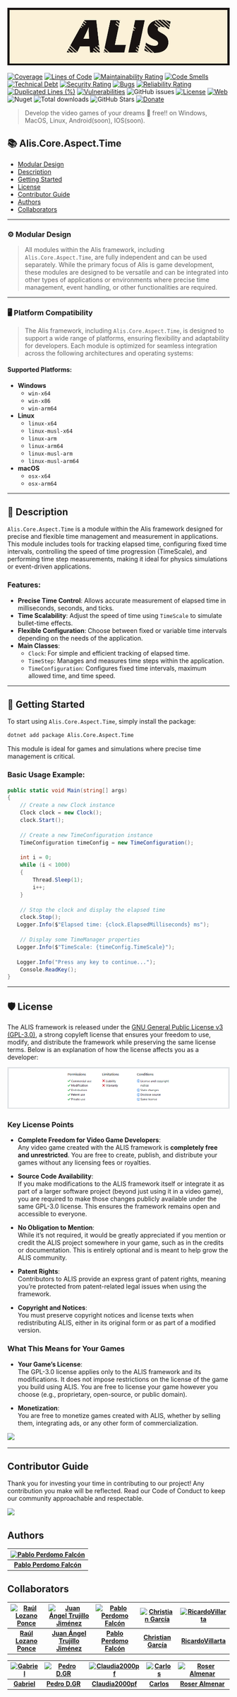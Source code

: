 [![](https://raw.githubusercontent.com/pabllopf/Alis/master/docs/banner/Alis_Banner_970x250.png)](https://pabllopf.github.io/Alis/index.html)

[![Coverage](https://sonarcloud.io/api/project_badges/measure?project=pabllopf_Alis&metric=coverage)](https://sonarcloud.io/summary/new_code?id=pabllopf_Alis)
[![Lines of Code](https://sonarcloud.io/api/project_badges/measure?project=pabllopf_Alis&metric=ncloc)](https://sonarcloud.io/summary/new_code?id=pabllopf_Alis)
[![Maintainability Rating](https://sonarcloud.io/api/project_badges/measure?project=pabllopf_Alis&metric=sqale_rating)](https://sonarcloud.io/summary/new_code?id=pabllopf_Alis)
[![Code Smells](https://sonarcloud.io/api/project_badges/measure?project=pabllopf_Alis&metric=code_smells)](https://sonarcloud.io/summary/new_code?id=pabllopf_Alis)
[![Technical Debt](https://sonarcloud.io/api/project_badges/measure?project=pabllopf_Alis&metric=sqale_index)](https://sonarcloud.io/summary/new_code?id=pabllopf_Alis)
[![Security Rating](https://sonarcloud.io/api/project_badges/measure?project=pabllopf_Alis&metric=security_rating)](https://sonarcloud.io/summary/new_code?id=pabllopf_Alis)
[![Bugs](https://sonarcloud.io/api/project_badges/measure?project=pabllopf_Alis&metric=bugs)](https://sonarcloud.io/summary/new_code?id=pabllopf_Alis)
[![Reliability Rating](https://sonarcloud.io/api/project_badges/measure?project=pabllopf_Alis&metric=reliability_rating)](https://sonarcloud.io/summary/new_code?id=pabllopf_Alis)
[![Duplicated Lines (%)](https://sonarcloud.io/api/project_badges/measure?project=pabllopf_Alis&metric=duplicated_lines_density)](https://sonarcloud.io/summary/new_code?id=pabllopf_Alis)
[![Vulnerabilities](https://sonarcloud.io/api/project_badges/measure?project=pabllopf_Alis&metric=vulnerabilities)](https://sonarcloud.io/summary/new_code?id=pabllopf_Alis)
![GitHub issues](https://img.shields.io/github/issues/pabllopf/alis?label=Open%20Tickets&color=green)
[![License](https://img.shields.io/badge/license-GPL%20v3.0-blue)](https://github.com/pabllopf/Alis/blob/main/LICENSE)
[![Web](https://img.shields.io/website?down_color=red&down_message=failed&up_color=blue&up_message=active&url=https%3A%2F%2Fpabllopf.github.io%2FAlis.Web%2F)](https://pabllopf.github.io/Alis.Web/index.html)
![Nuget](https://img.shields.io/nuget/v/alis?label=latest%20version&color=green)
![Total downloads](https://img.shields.io/badge/downloads-+300k-green)
![GitHub Stars](https://img.shields.io/github/stars/pabllopf/alis?style=social)
[![Donate](https://img.shields.io/badge/Donate-PayPal-green.svg)](https://www.paypal.me/pabllopf)


> Develop the video games of your dreams 💯 free!! on Windows, MacOS, Linux, Android(soon), IOS(soon).

## 📚 Alis.Core.Aspect.Time

- [Modular Design](#-modular-design)
- [Description](#-description)
- [Getting Started](#-getting-started)
- [License](#-license)
- [Contributor Guide](#-contributor-guide)
- [Authors](#-authors)
- [Collaborators](#-collaborators)

---

### ⚙️ Modular Design

> All modules within the Alis framework, including `Alis.Core.Aspect.Time`, are fully independent and can be used
> separately. While the primary focus of Alis is game development, these modules are designed to be versatile and can be
> integrated into other types of applications or environments where precise time management, event handling, or other
> functionalities are required.

---

### 🖥️ Platform Compatibility

> The Alis framework, including `Alis.Core.Aspect.Time`, is designed to support a wide range of platforms, ensuring
> flexibility and adaptability for developers. Each module is optimized for seamless integration across the following
> architectures and operating systems:

#### Supported Platforms:

- **Windows**
    - `win-x64`
    - `win-x86`
    - `win-arm64`
- **Linux**
    - `linux-x64`
    - `linux-musl-x64`
    - `linux-arm`
    - `linux-arm64`
    - `linux-musl-arm`
    - `linux-musl-arm64`
- **macOS**
    - `osx-x64`
    - `osx-arm64`

--- 

## 📖 Description

`Alis.Core.Aspect.Time` is a module within the Alis framework designed for precise and flexible time management and
measurement in applications. This module includes tools for tracking elapsed time, configuring fixed time intervals,
controlling the speed of time progression (TimeScale), and performing time step measurements, making it ideal for
physics simulations or event-driven applications.

### Features:

- **Precise Time Control**: Allows accurate measurement of elapsed time in milliseconds, seconds, and ticks.
- **Time Scalability**: Adjust the speed of time using `TimeScale` to simulate bullet-time effects.
- **Flexible Configuration**: Choose between fixed or variable time intervals depending on the needs of the application.
- **Main Classes**:
    - `Clock`: For simple and efficient tracking of elapsed time.
    - `TimeStep`: Manages and measures time steps within the application.
    - `TimeConfiguration`: Configures fixed time intervals, maximum allowed time, and time speed.

---

## 🚀 Getting Started

To start using `Alis.Core.Aspect.Time`, simply install the package:

```bash
dotnet add package Alis.Core.Aspect.Time
```

This module is ideal for games and simulations where precise time management is critical.

### Basic Usage Example:

```csharp
public static void Main(string[] args)
{
    // Create a new Clock instance
    Clock clock = new Clock();
    clock.Start();

    // Create a new TimeConfiguration instance
    TimeConfiguration timeConfig = new TimeConfiguration();

    int i = 0;
    while (i < 1000)
    {
        Thread.Sleep(1);
        i++;
    }

    // Stop the clock and display the elapsed time
    clock.Stop();
   Logger.Info($"Elapsed time: {clock.ElapsedMilliseconds} ms");

    // Display some TimeManager properties
   Logger.Info($"TimeScale: {timeConfig.TimeScale}");

   Logger.Info("Press any key to continue...");
    Console.ReadKey();
}
```

---

## 🛡️ License

The ALIS framework is released under
the [GNU General Public License v3 (GPL-3.0)](https://github.com/pabllopf/Alis/blob/master/license.md), a strong
copyleft license that ensures your freedom to use, modify, and distribute the framework while preserving the same
license terms. Below is an explanation of how the license affects you as a developer:

[![License](https://raw.githubusercontent.com/pabllopf/Alis/master/docs/licence/License.png)](https://github.com/pabllopf/Alis/blob/master/license.md)

### Key License Points

- **Complete Freedom for Video Game Developers**:  
  Any video game created with the ALIS framework is **completely free and unrestricted**. You are free to create,
  publish, and distribute your games without any licensing fees or royalties.

- **Source Code Availability**:  
  If you make modifications to the ALIS framework itself or integrate it as part of a larger software project (beyond
  just using it in a video game), you are required to make those changes publicly available under the same GPL-3.0
  license. This ensures the framework remains open and accessible to everyone.

- **No Obligation to Mention**:  
  While it’s not required, it would be greatly appreciated if you mention or credit the ALIS project somewhere in your
  game, such as in the credits or documentation. This is entirely optional and is meant to help grow the ALIS community.

- **Patent Rights**:  
  Contributors to ALIS provide an express grant of patent rights, meaning you’re protected from patent-related legal
  issues when using the framework.

- **Copyright and Notices**:  
  You must preserve copyright notices and license texts when redistributing ALIS, either in its original form or as part
  of a modified version.

### What This Means for Your Games

- **Your Game’s License**:  
  The GPL-3.0 license applies only to the ALIS framework and its modifications. It does not impose restrictions on the
  license of the game you build using ALIS. You are free to license your game however you choose (e.g., proprietary,
  open-source, or public domain).

- **Monetization**:  
  You are free to monetize games created with ALIS, whether by selling them, integrating ads, or any other form of
  commercialization.

[![](https://img.shields.io/badge/Read%20More--blue)](https://github.com/pabllopf/Alis/blob/master/license.md)

---

## Contributor Guide

Thank you for investing your time in contributing to our project! Any contribution you make will be reflected.
Read our Code of Conduct to keep our community approachable and respectable.

[![](https://img.shields.io/badge/Read%20More--blue)](https://github.com/pabllopf/Alis/blob/main/code_of_conduct.md)

## Authors

<!-- readme: pabllopf -start -->

| [![Pablo Perdomo Falcón](https://avatars.githubusercontent.com/u/48176121?v=4&s=75)](https://github.com/pabllopf) |
|:-----------------------------------------------------------------------------------------------------------------:|
|                              **[Pablo Perdomo Falcón](https://github.com/pabllopf)**                              |

<!-- readme: pabllopf -end -->

## Collaborators

<!-- readme: collaborators -start -->

| [![Raúl Lozano Ponce](https://avatars.githubusercontent.com/u/43152062?v=4)](https://github.com/RaulLozanoPonce) | [![Juan Ángel Trujillo Jiménez](https://avatars.githubusercontent.com/u/45520663?v=4)](https://github.com/cannt) | [![Pablo Perdomo Falcón](https://avatars.githubusercontent.com/u/48176121?v=4)](https://github.com/pabllopf) | [![Christian García](https://avatars.githubusercontent.com/u/55676590?v=4)](https://github.com/Chgv99) | [![RicardoVillarta](https://avatars.githubusercontent.com/u/62963416?v=4)](https://github.com/RicardoVillarta) |
|:----------------------------------------------------------------------------------------------------------------:|:----------------------------------------------------------------------------------------------------------------:|:------------------------------------------------------------------------------------------------------------:|:------------------------------------------------------------------------------------------------------:|:--------------------------------------------------------------------------------------------------------------:|
|                           **[Raúl Lozano Ponce](https://github.com/RaulLozanoPonce)**                            |                           **[Juan Ángel Trujillo Jiménez](https://github.com/cannt)**                            |                           **[Pablo Perdomo Falcón](https://github.com/pabllopf)**                            |                           **[Christian García](https://github.com/Chgv99)**                            |                           **[RicardoVillarta](https://github.com/RicardoVillarta)**                            |

| [![Gabriel](https://avatars.githubusercontent.com/u/75950686?v=4)](https://github.com/GabrielRT01) | [![Pedro D.GR](https://avatars.githubusercontent.com/u/82670532?v=4)](https://github.com/SPEEDCROW98) | [![Claudia2000pf](https://avatars.githubusercontent.com/u/82757764?v=4)](https://github.com/Claudia2000pf) | [![Carlos](https://avatars.githubusercontent.com/u/82760316?v=4)](https://github.com/suarez0965) | [![Roser Almenar](https://avatars.githubusercontent.com/u/118014440?v=4)](https://github.com/roseralmenar) |
|:--------------------------------------------------------------------------------------------------:|:-----------------------------------------------------------------------------------------------------:|:----------------------------------------------------------------------------------------------------------:|:------------------------------------------------------------------------------------------------:|:----------------------------------------------------------------------------------------------------------:|
|                           **[Gabriel](https://github.com/GabrielRT01)**                            |                           **[Pedro D.GR](https://github.com/SPEEDCROW98)**                            |                           **[Claudia2000pf](https://github.com/Claudia2000pf)**                            |                           **[Carlos](https://github.com/suarez0965)**                            |                            **[Roser Almenar](https://github.com/roseralmenar)**                            |

<!-- readme: collaborators -end -->
